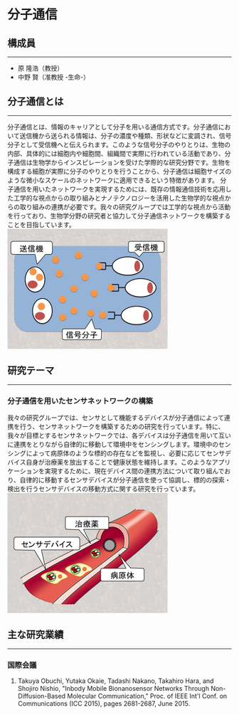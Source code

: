 # 分子通信

## 構成員
-------
* 原 隆浩（教授）
* 中野 賢（准教授 -生命-）

## 分子通信とは
-------
分子通信とは、情報のキャリアとして分子を用いる通信方式です。分子通信において送信機から送られる情報は、分子の濃度や種類、形状などに変調され、信号分子として受信機へと伝えられます。このような信号分子のやりとりは、生物の内部、具体的には細胞内や細胞間、組織間で実際に行われている活動であり、分子通信は生物学からインスピレーションを受けた学際的な研究分野です。生物を構成する細胞が実際に分子のやりとりを行うことから、分子通信は細胞サイズのような微小なスケールのネットワークに適用できるという特徴があります。
分子通信を用いたネットワークを実現するためには、既存の情報通信技術を応用した工学的な視点からの取り組みとナノテクノロジーを活用した生物学的な視点からの取り組みの連携が必要です。我々の研究グループでは工学的な視点から活動を行っており、生物学分野の研究者と協力して分子通信ネットワークを構築することを目指しています。
![](./img/m-comm1.png)

## 研究テーマ
-------
### 分子通信を用いたセンサネットワークの構築

我々の研究グループでは、センサとして機能するデバイスが分子通信によって連携を行う、センサネットワークを構築するための研究を行っています。特に、我々が目標とするセンサネットワークでは、各デバイスは分子通信を用いて互いに連携をとりながら自律的に移動して環境中をセンシングします。環境中のセンシングによって病原体のような標的の存在などを監視し、必要に応じてセンサデバイス自身が治療薬を放出することで健康状態を維持します。このようなアプリケーションを実現するために、現在デバイス間の連携方法について取り組んでおり、自律的に移動するセンサデバイスが分子通信を使って協調し、標的の探索・検出を行うセンサデバイスの移動方式に関する研究を行っています。
![](./img/m-comm2.png)


## 主な研究業績
-------
### 国際会議
1. Takuya Obuchi, Yutaka Okaie, Tadashi Nakano, Takahiro Hara, and Shojiro Nishio, "Inbody Mobile Bionanosensor Networks Through Non-Diffusion-Based Molecular Communication," Proc. of IEEE Int'l Conf. on Communications (ICC 2015), pages 2681-2687, June 2015.
